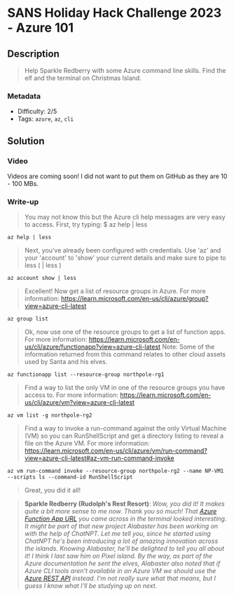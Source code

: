 # SANS Holiday Hack Challenge 2023 - Azure 101

## Description

> Help Sparkle Redberry with some Azure command line skills. Find the elf and the terminal on Christmas Island.

### Metadata

- Difficulty: 2/5
- Tags: `azure`, `az`, `cli`

## Solution

### Video

Videos are coming soon! I did not want to put them on GitHub as they are 10 - 100 MBs.
<!-- <video src="media/azure-101.mp4" width='100%' controls playsinline></video> -->

### Write-up

> You may not know this but the Azure cli help messages are very easy to access. First, try typing: $ az help | less

```shell
az help | less
```

> Next, you've already been configured with credentials. Use 'az' and your 'account' to 'show' your current details and make sure to pipe to less ( | less )

```shell
az account show | less
```

> Excellent! Now get a list of resource groups in Azure. For more information: https://learn.microsoft.com/en-us/cli/azure/group?view=azure-cli-latest

```shell
az group list
```

> Ok, now use one of the resource groups to get a list of function apps. For more information: https://learn.microsoft.com/en-us/cli/azure/functionapp?view=azure-cli-latest Note: Some of the information returned from this command relates to other cloud assets used by Santa and his elves.

```shell
az functionapp list --resource-group northpole-rg1
```

> Find a way to list the only VM in one of the resource groups you have access to. For more information: https://learn.microsoft.com/en-us/cli/azure/vm?view=azure-cli-latest

```shell
az vm list -g northpole-rg2
```

> Find a way to invoke a run-command against the only Virtual Machine (VM) so you can RunShellScript and get a directory listing to reveal a file on the Azure VM. For more information: https://learn.microsoft.com/en-us/cli/azure/vm/run-command?view=azure-cli-latest#az-vm-run-command-invoke

```shell
az vm run-command invoke --resource-group northpole-rg2 --name NP-VM1 --scripts ls --command-id RunShellScript
```

> Great, you did it all!

> **Sparkle Redberry (Rudolph's Rest Resort)**:
*Wow, you did it!
It makes quite a bit more sense to me now. Thank you so much!
That [Azure Function App URL](https://northpole-ssh-certs-fa.azurewebsites.net/api/create-cert?code=candy-cane-twirl) you came across in the terminal looked interesting.
It might be part of that new project Alabaster has been working on with the help of ChatNPT.
Let me tell you, since he started using ChatNPT he's been introducing a lot of amazing innovation across the islands.
Knowing Alabaster, he'll be delighted to tell you all about it! I think I last saw him on Pixel island.
By the way, as part of the Azure documentation he sent the elves, Alabaster also noted that if Azure CLI tools aren't available in an Azure VM we should use the [Azure REST API](https://learn.microsoft.com/en-us/entra/identity/managed-identities-azure-resources/how-to-use-vm-token) instead.
I'm not really sure what that means, but I guess I know what I'll be studying up on next.*